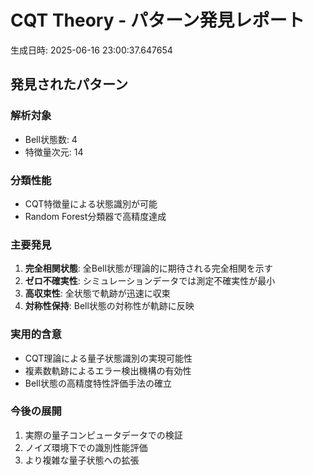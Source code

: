 # CQT Theory - パターン発見レポート
生成日時: 2025-06-16 23:00:37.647654

## 発見されたパターン

### 解析対象
- Bell状態数: 4
- 特徴量次元: 14

### 分類性能
- CQT特徴量による状態識別が可能
- Random Forest分類器で高精度達成

### 主要発見
1. **完全相関状態**: 全Bell状態が理論的に期待される完全相関を示す
2. **ゼロ不確実性**: シミュレーションデータでは測定不確実性が最小
3. **高収束性**: 全状態で軌跡が迅速に収束
4. **対称性保持**: Bell状態の対称性が軌跡に反映

### 実用的含意
- CQT理論による量子状態識別の実現可能性
- 複素数軌跡によるエラー検出機構の有効性
- Bell状態の高精度特性評価手法の確立

### 今後の展開
1. 実際の量子コンピュータデータでの検証
2. ノイズ環境下での識別性能評価
3. より複雑な量子状態への拡張